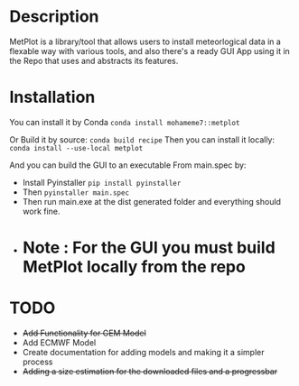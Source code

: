 # Description
MetPlot is a library/tool that allows users to install meteorlogical data in a flexable way with various tools, and also there's a ready GUI App using it in the Repo that uses and abstracts its features.

# Installation
You can install it by Conda
`conda install mohameme7::metplot`

Or Build it by source:
   `conda build recipe`
   Then you can install it locally:
   `conda install --use-local metplot`

 And you can build the GUI to an executable From main.spec by:
   - Install Pyinstaller `pip install pyinstaller`
   - Then `pyinstaller main.spec`
   - Then run main.exe at the dist generated folder and everything should work fine.
   - # Note : For the GUI you must build MetPlot locally from the repo

# TODO
- ~~Add Functionality for GEM Model~~
- Add ECMWF Model
- Create documentation for adding models and making it a simpler process
- ~~Adding a size estimation for the downloaded files and a progressbar~~
